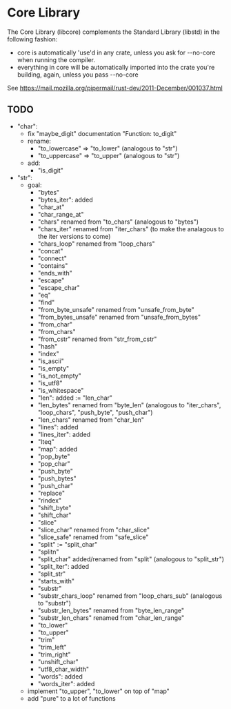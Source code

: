 # Core Library

The Core Library (libcore) complements the Standard Library (libstd) in the following fashion:

* core is automatically 'use'd in any crate, unless you ask for --no-core when running the compiler.
* everything in core will be automatically imported into the crate you're building, again, unless you pass --no-core

See https://mail.mozilla.org/pipermail/rust-dev/2011-December/001037.html

## TODO

* "char":
  * fix "maybe_digit" documentation "Function: to_digit"
  * rename:
      * "to_lowercase" => "to_lower" (analogous to "str")
      * "to_uppercase" => "to_upper" (analogous to "str")
  * add:
      * "is_digit"
* "str":
  * goal:
      * "bytes"
      * "bytes_iter": added
      * "char_at"
      * "char_range_at"
      * "chars" renamed from "to_chars" (analogous to "bytes")
      * "chars_iter" renamed from "iter_chars" (to make the analagous to the iter versions to come)
      * "chars_loop" renamed from "loop_chars"
      * "concat"
      * "connect"
      * "contains"
      * "ends_with"
      * "escape"
      * "escape_char"
      * "eq"
      * "find"
      * "from_byte_unsafe" renamed from "unsafe_from_byte"
      * "from_bytes_unsafe" renamed from "unsafe_from_bytes"
      * "from_char"
      * "from_chars"
      * "from_cstr" renamed from "str_from_cstr"
      * "hash"
      * "index"
      * "is_ascii"
      * "is_empty"
      * "is_not_empty"
      * "is_utf8"
      * "is_whitespace"
      * "len": added := "len_char"
      * "len_bytes" renamed from "byte_len" (analogous to "iter_chars", "loop_chars", "push_byte", "push_char")
      * "len_chars" renamed from "char_len"
      * "lines": added
      * "lines_iter": added
      * "lteq"
      * "map": added
      * "pop_byte"
      * "pop_char"
      * "push_byte"
      * "push_bytes"
      * "push_char"
      * "replace"
      * "rindex"
      * "shift_byte"
      * "shift_char"
      * "slice"
      * "slice_char" renamed from "char_slice"
      * "slice_safe" renamed from "safe_slice"
      * "split" := "split_char"
      * "splitn"
      * "split_char" added/renamed from "split" (analogous to "split_str")
      * "split_iter": added
      * "split_str"
      * "starts_with"
      * "substr"
      * "substr_chars_loop" renamed from "loop_chars_sub" (analogous to "substr")
      * "substr_len_bytes" renamed from "byte_len_range"
      * "substr_len_chars" renamed from "char_len_range"
      * "to_lower"
      * "to_upper"
      * "trim"
      * "trim_left"
      * "trim_right"
      * "unshift_char"
      * "utf8_char_width"
      * "words": added
      * "words_iter": added
  * implement "to_upper", "to_lower" on top of "map"
  * add "pure" to a lot of functions